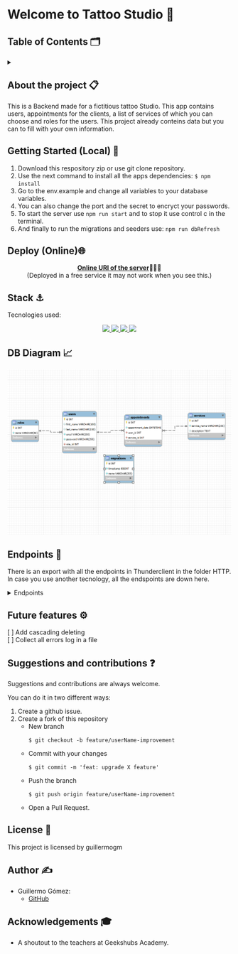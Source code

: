 
# Welcome to Tattoo Studio 🎨

 ## Table of Contents 🗂️
<details>
  <summary></summary>
  <ol>
    <li><a href="#about-the-project">About the project 📋</a></li>
    <li><a href="#getting-started">Getting started 🚀</a></li>
    <li><a href="#deploy">Deploy 🌐</a></li>
    <li><a href="#stack">Stack ⚓</a></li>
    <li><a href="#diagrama-bd">DB Diagram 📈</a></li>
    <li><a href="#endpoints">Endpoints 📌</a></li>
    <li><a href="#futuras-funcionalidades">Future features ⚙️</a></li>
    <li><a href="#contribuciones">Suggestions and contributions ❓</a></li>
    <li><a href="#licencia">License 🔑</a></li>
    <li><a href="#author">Author ✍️</a></li>
    <li><a href="#acknowledgments">Acknowledgments 🎓</a></li>
  </ol>
</details>

<div id="about-the-project"></div>

## About the project 📋
This is a Backend made for a fictitious tattoo Studio. This app contains users, appointments for the clients, a list of services of which you can choose and roles for the users. This project already conteins data but you can to fill with your own information.

<div id="getting-started"></div>

## Getting Started (Local) 	🚀
1. Download this respository zip or use git clone repository.
2. Use the next command to install all the apps dependencies: ` $ npm install `
3. Go to the env.example and change all variables to your database variables.
4. You can also change the port and the secret to encryct your passwords.
5. To start the server use `npm run start` and to stop it use control c in the terminal.
6. And finally to run the migrations and seeders use: `npm run dbRefresh` 

<div id="deploy"></div>  

## Deploy (Online)🌐
<div align="center">
    <a href="https://fra1.clusters.zeabur.com"><strong>Online URl of the server</strong></a>🚀🚀🚀 
</div>
<div align="center">
 (Deployed in a free service it may not work when you see this.)
</div>

<div id="stack"></div> 

## Stack ⚓
Tecnologies used:
<div align="center">
<a href=" https://www.mysql.com/">
    <img src= "https://img.shields.io/badge/mysql-3E6E93?style=for-the-badge&logo=mysql&logoColor=white"/>
</a>
<a href="https://www.expressjs.com/">
    <img src= "https://img.shields.io/badge/express.js-%23404d59.svg?style=for-the-badge&logo=express&logoColor=%2361DAFB"/>
</a>
<a href="https://nodejs.org/es/">
    <img src= "https://img.shields.io/badge/node.js-026E00?style=for-the-badge&logo=node.js&logoColor=white"/>
</a>
<a href="https://www.typescriptlang.org/">
    <img src= "https://img.shields.io/badge/TypeScript-3178C6?style=for-the-badge&logo=typescript&logoColor=white"/>
</a>
 </div>

<div id="diagrama-bd"></div>

## DB Diagram 	📈
!['imagen-db'](./images/Db-diagram.png)

<div id="endpoints"></div>

## Endpoints 📌
There is an export with all the endpoints in Thunderclient in the folder HTTP. In case you use another tecnology, all the endspoints are down here.
<details>
<summary>Endpoints</summary>

- AUTH
    - REGISTER

            POST http://localhost:4005/api/auth/register
        body:
        ``` js
            {
                "firstName":"Sarah",
                "lastName":"Miller",
                "email": "sarahmiller@sarahmiller.com",
                "password": "123456789"
            }
        ```

    - LOGIN

            POST http://localhost:4005/api/auth/login  
        body:
        ``` js
            {
                "email": "william@william.com",
                "password": "123456789"
            }
        ```
- SERVICES

    - GET ALL SERVICES

            GET http://localhost:4005/api/services

    - CREATE SERVICE (super_admin)

            POST http://localhost:4005/api/services
        body:
        ``` js
            {
                "serviceName":"body tattoo",
                "description":"duck in colored ink"
            }
        ```

    - UPDATE SERVICE (super_admin)

            PUT http://localhost:4005/api/services/4
        body:
        ``` js
            {
                "serviceName":"Head tattoo"
            }
        ```

    - DELETE SERVICE (super_admin)

            DELETE http://localhost:4005/api/services/3

- USERS

    - GET ALL USERS WITH PAGINATION OR SEARCH WITH EMAIL (super_admin)

            GET http://localhost:4005/api/users(Optional)?limit=6&page=2 or ?email=william@william.com

    - GET USER PROFILE (user)

            GET http://localhost:4005/api/users/profile

    - UPDATE USER PROFILE (user)

            PUT http://localhost:4005/api/users/profile
        body:
        ``` js
            {
                "firstName":"Adam"
            }
        ```

    - DELETE User (super_admin)

            DELETE http://localhost:4005/api/users/15

    - UPDATE USER ROLE (super_admin)

            PUT http://localhost:4005/api/users/12/role
        body:
        ``` js
            {
                "roleId":2
            }
        ```

- APPOINTMENTS

    - GET PROFILE APPOINTMENTS (user)

            GET http://localhost:4005/api/appointments

    - CREATE APPOINTMENT (user)

            POST http://localhost:4005/api/appointments
        body:
        ``` js
            {
                "appointmentDate":"2024-07-30 20:10:00",
                "serviceId":2
            }
        ```
    - GET PROFILE APPOINTMENT (user, super_admin can get any appointment)

            GET http://localhost:4005/api/appointments/2

    - UPDATE APPOINTMENT (user)

            PUT http://localhost:4005/api/appointments/4
        body:
        ``` js
            {
                "appointmentDate":"2024-07-26 10:16:00",
                "serviceId":"4"
            }
        ```
</details>

<div id="futuras-funcionalidades"> </div>

## Future features ⚙️
[ ] Add cascading deleting  
[ ] Collect all errors log in a file

<div id="contribuciones"></div>

## Suggestions and contributions ❓
Suggestions and contributions are always welcome.

You can do it in two different ways:

1. Create a github issue.
2. Create a fork of this repository
    - New branch 
        ```
        $ git checkout -b feature/userName-improvement
        ```
    - Commit with your changes 
        ```
        $ git commit -m 'feat: upgrade X feature'
        ```
    - Push the branch 
        ```
        $ git push origin feature/userName-improvement
        ```
    - Open a Pull Request.

<div id="licencia"></div>

## License 🔑
This project is licensed by guillermogm

 <div id="author"></div>

## Author ✍️
* Guillermo Gómez:
    * [GitHub](https://github.com/guillermogm)

<div id="acknowledgments"></div>

## Acknowledgements 🎓
* A shoutout to the teachers at Geekshubs Academy.